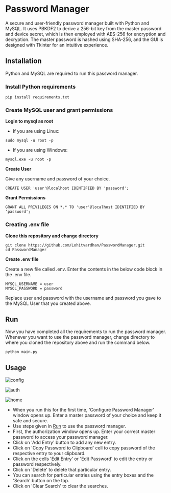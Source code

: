 # Password Manager

A secure and user-friendly password manager built with Python and MySQL. It uses PBKDF2 to derive a 256-bit key from the master password and device secret, which is then employed with AES-256 for encryption and decryption. The master password is hashed using SHA-256, and the GUI is designed with Tkinter for an intuitive experience.

## Installation

Python and MySQL are required to run this password manager.

### Install Python requirements

```
pip install requirements.txt
```

### Create MySQL user and grant permissions

**Login to mysql as root**
- If you are using Linux:
```
sudo mysql -u root -p
```
- If you are using Windows:
```
mysql.exe -u root -p
```

**Create User**


Give any username and password of your choice.
```
CREATE USER 'user'@localhost IDENTIFIED BY 'password';
```

**Grant Permissions**
```
GRANT ALL PRIVILEGES ON *.* TO 'user'@localhost IDENTIFIED BY 'password';
```

### Creating .env file

**Clone this repository and change directory**

```
git clone https://github.com/Lohitvardhan/PasswordManager.git
cd PasswordManager
```

**Create .env file**

Create a new file called .env. Enter the contents in the below code block in the .env file.
```
MYSQL_USERNAME = user
MYSQL_PASSWORD = password
```

Replace user and password with the username and password you gave to the MySQL User that you created above.

## Run 

Now you have completed all the requirements to run the password manager. Whenever you want to use the password manager, change directory to where you cloned the repository above and run the command below.
```
python main.py
```

## Usage

![config](https://github.com/theshreyasm/passwordmanager/assets/97665416/55ef9dca-bb0d-4b99-b0a9-a787faec6d95)


![auth](https://github.com/theshreyasm/passwordmanager/assets/97665416/7873c131-d557-4b4b-9a1e-a586100a8cac)


![home](https://github.com/theshreyasm/passwordmanager/assets/97665416/9663cb7f-5e20-4d23-85e7-52e4da149d24)


- When you run this for the first time, 'Configure Password Manager' window opens up. Enter a master password of your choice and keep it safe and secure. 
- Use steps given in [Run](#run) to use the password manager.
- First, the authorization window opens up. Enter your correct master password to access your password manager.
- Click on 'Add Entry' button to add any new entry.
- Click on 'Copy Password to Clipboard' cell to copy password of the respective entry to your clipboard.
- Click on the cells 'Edit Entry' or 'Edit Password' to edit the entry or password respectively.
- Click on 'Delete' to delete that particular entry.
- You can search for particular entries using the entry boxes and the 'Search' button on the top.
- Click on 'Clear Search' to clear the searches.
